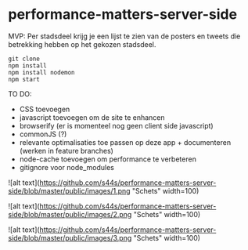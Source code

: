 # performance-matters-server-side

MVP: Per stadsdeel krijg je een lijst te zien van de posters en tweets die betrekking hebben op het gekozen stadsdeel.

```
git clone
npm install
npm install nodemon
npm start
```

TO DO:
* CSS toevoegen
* javascript toevoegen om de site te enhancen
* browserify (er is momenteel nog geen client side javascript)
* commonJS (?)
* relevante optimalisaties toe passen op deze app + documenteren (werken in feature branches)
* node-cache toevoegen om performance te verbeteren
* gitignore voor node_modules

![alt text](https://github.com/s44s/performance-matters-server-side/blob/master/public/images/1.png "Schets" width=100)

![alt text](https://github.com/s44s/performance-matters-server-side/blob/master/public/images/2.png "Schets" width=100)

![alt text](https://github.com/s44s/performance-matters-server-side/blob/master/public/images/3.png "Schets" width=100)
